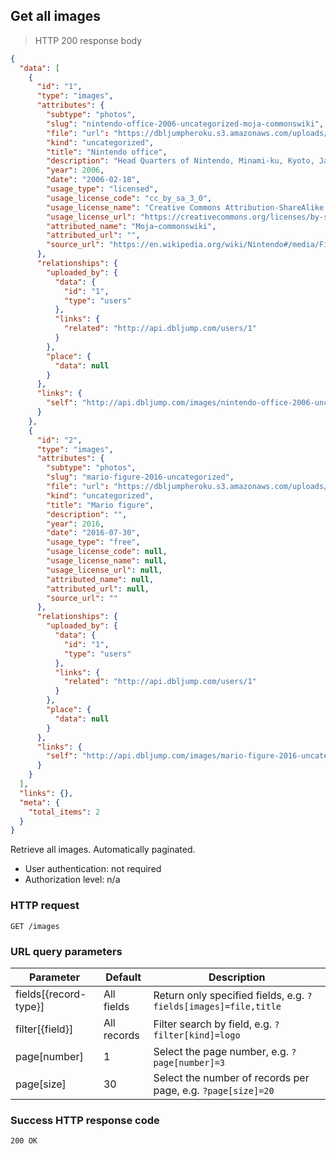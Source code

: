 ## Get all images

> HTTP 200 response body

```JSON
{
  "data": [
    {
      "id": "1",
      "type": "images",
      "attributes": {
        "subtype": "photos",
        "slug": "nintendo-office-2006-uncategorized-moja-commonswiki",
        "file": "url": "https://dbljumpheroku.s3.amazonaws.com/uploads/images/1/nintendo-hq-kyoto-2006.jpg",
        "kind": "uncategorized",
        "title": "Nintendo office",
        "description": "Head Quarters of Nintendo, Minami-ku, Kyoto, Japan. The picture was taken by the poster in February, 2006.",
        "year": 2006,
        "date": "2006-02-18",
        "usage_type": "licensed",
        "usage_license_code": "cc_by_sa_3_0",
        "usage_license_name": "Creative Commons Attribution-ShareAlike 3.0",
        "usage_license_url": "https://creativecommons.org/licenses/by-sa/3.0",
        "attributed_name": "Moja~commonswiki",
        "attributed_url": "",
        "source_url": "https://en.wikipedia.org/wiki/Nintendo#/media/File:Nintendo_office.jpg"
      },
      "relationships": {
        "uploaded_by": {
          "data": {
            "id": "1",
            "type": "users"
          },
          "links": {
            "related": "http://api.dbljump.com/users/1"
          }
        },
        "place": {
          "data": null
        }
      },
      "links": {
        "self": "http://api.dbljump.com/images/nintendo-office-2006-uncategorized-moja-commonswiki"
      }
    },
    {
      "id": "2",
      "type": "images",
      "attributes": {
        "subtype": "photos",
        "slug": "mario-figure-2016-uncategorized",
        "file": "url": "https://dbljumpheroku.s3.amazonaws.com/uploads/images/2/mario-figure.jpg",
        "kind": "uncategorized",
        "title": "Mario figure",
        "description": "",
        "year": 2016,
        "date": "2016-07-30",
        "usage_type": "free",
        "usage_license_code": null,
        "usage_license_name": null,
        "usage_license_url": null,
        "attributed_name": null,
        "attributed_url": null,
        "source_url": ""
      },
      "relationships": {
        "uploaded_by": {
          "data": {
            "id": "1",
            "type": "users"
          },
          "links": {
            "related": "http://api.dbljump.com/users/1"
          }
        },
        "place": {
          "data": null
        }
      },
      "links": {
        "self": "http://api.dbljump.com/images/mario-figure-2016-uncategorized"
      }
    }
  ],
  "links": {},
  "meta": {
    "total_items": 2
  }
}
```

Retrieve all images. Automatically paginated.

* User authentication: not required
* Authorization level: n/a

### HTTP request

`GET /images`

### URL query parameters

Parameter | Default | Description
--------- | ------- | -----------
fields[{record-type}] | All fields | Return only specified fields, e.g. `?fields[images]=file,title`
filter[{field}] | All records | Filter search by field, e.g. `?filter[kind]=logo`
page[number] | 1 | Select the page number, e.g. `?page[number]=3`
page[size] | 30 | Select the number of records per page, e.g. `?page[size]=20`

### Success HTTP response code

`200 OK`
